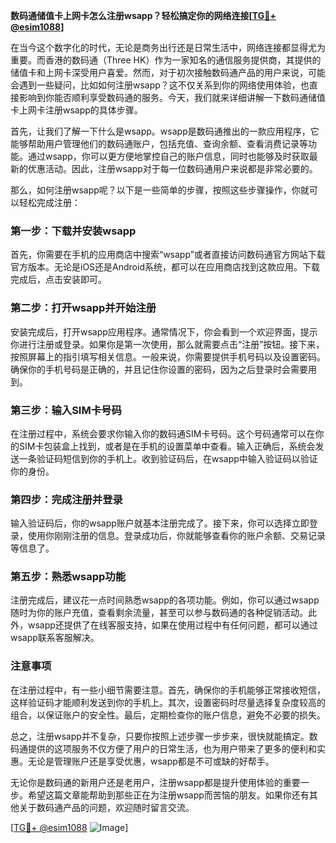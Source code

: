 **数码通储值卡上网卡怎么注册wsapp？轻松搞定你的网络连接[[TG💪+ @esim1088](https://t.me/s/esim1088)]**

在当今这个数字化的时代，无论是商务出行还是日常生活中，网络连接都显得尤为重要。而香港的数码通（Three HK）作为一家知名的通信服务提供商，其提供的储值卡和上网卡深受用户喜爱。然而，对于初次接触数码通产品的用户来说，可能会遇到一些疑问，比如如何注册wsapp？这不仅关系到你的网络使用体验，也直接影响到你能否顺利享受数码通的服务。今天，我们就来详细讲解一下数码通储值卡上网卡注册wsapp的具体步骤。

首先，让我们了解一下什么是wsapp。wsapp是数码通推出的一款应用程序，它能够帮助用户管理他们的数码通账户，包括充值、查询余额、查看消费记录等功能。通过wsapp，你可以更方便地掌控自己的账户信息，同时也能够及时获取最新的优惠活动。因此，注册wsapp对于每一位数码通用户来说都是非常必要的。

那么，如何注册wsapp呢？以下是一些简单的步骤，按照这些步骤操作，你就可以轻松完成注册：

### **第一步：下载并安装wsapp**
首先，你需要在手机的应用商店中搜索“wsapp”或者直接访问数码通官方网站下载官方版本。无论是iOS还是Android系统，都可以在应用商店找到这款应用。下载完成后，点击安装即可。

### **第二步：打开wsapp并开始注册**
安装完成后，打开wsapp应用程序。通常情况下，你会看到一个欢迎界面，提示你进行注册或登录。如果你是第一次使用，那么就需要点击“注册”按钮。接下来，按照屏幕上的指引填写相关信息。一般来说，你需要提供手机号码以及设置密码。确保你的手机号码是正确的，并且记住你设置的密码，因为之后登录时会需要用到。

### **第三步：输入SIM卡号码**
在注册过程中，系统会要求你输入你的数码通SIM卡号码。这个号码通常可以在你的SIM卡包装盒上找到，或者是在手机的设置菜单中查看。输入正确后，系统会发送一条验证码短信到你的手机上。收到验证码后，在wsapp中输入验证码以验证你的身份。

### **第四步：完成注册并登录**
输入验证码后，你的wsapp账户就基本注册完成了。接下来，你可以选择立即登录，使用你刚刚注册的信息。登录成功后，你就能够查看你的账户余额、交易记录等信息了。

### **第五步：熟悉wsapp功能**
注册完成后，建议花一点时间熟悉wsapp的各项功能。例如，你可以通过wsapp随时为你的账户充值，查看剩余流量，甚至可以参与数码通的各种促销活动。此外，wsapp还提供了在线客服支持，如果在使用过程中有任何问题，都可以通过wsapp联系客服解决。

### **注意事项**
在注册过程中，有一些小细节需要注意。首先，确保你的手机能够正常接收短信，这样验证码才能顺利发送到你的手机上。其次，设置密码时尽量选择复杂度较高的组合，以保证账户的安全性。最后，定期检查你的账户信息，避免不必要的损失。

总之，注册wsapp并不复杂，只要你按照上述步骤一步步来，很快就能搞定。数码通提供的这项服务不仅方便了用户的日常生活，也为用户带来了更多的便利和实惠。无论是管理账户还是享受优惠，wsapp都是不可或缺的好帮手。

无论你是数码通的新用户还是老用户，注册wsapp都是提升使用体验的重要一步。希望这篇文章能帮助到那些正在为注册wsapp而苦恼的朋友。如果你还有其他关于数码通产品的问题，欢迎随时留言交流。

[[TG💪+ @esim1088](https://t.me/s/esim1088) ![Image](https://i.postimg.cc/4NQfJmqS/Snipaste-2025-05-13-00-14-12.png)]